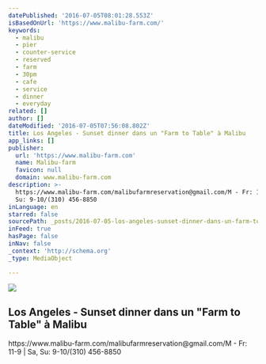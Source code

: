 ```yaml
---
datePublished: '2016-07-05T08:01:28.553Z'
isBasedOnUrl: 'https://www.malibu-farm.com/'
keywords:
  - malibu
  - pier
  - counter-service
  - reserved
  - farm
  - 30pm
  - cafe
  - service
  - dinner
  - everyday
related: []
author: []
dateModified: '2016-07-05T07:56:08.802Z'
title: Los Angeles - Sunset dinner dans un "Farm to Table" à Malibu
app_links: []
publisher:
  url: 'https://www.malibu-farm.com'
  name: Malibu-farm
  favicon: null
  domain: www.malibu-farm.com
description: >-
  https://www.malibu-farm.com/malibufarmreservation@gmail.com/M - Fr: 11-9 | Sa,
  Su: 9-10/(310) 456-8850
inLanguage: en
starred: false
sourcePath: _posts/2016-07-05-los-angeles-sunset-dinner-dans-un-farm-to-table-a-malibu.md
inFeed: true
hasPage: false
inNav: false
_context: 'http://schema.org'
_type: MediaObject

---
```

<article style=""><img src="https://imgflo.herokuapp.com/graph/vahj1ThiexotieMo/3666ef6f9122c155e793f1c25924b7fa/noop.jpg?input=https%3A%2F%2Fwww.malibu-farm.com%2Fwp-content%2Fthemes%2Fmalibu_farm%2Fimages%2Fcookbook%2Fsteak-small.jpg" /><h1>Los Angeles - Sunset dinner dans un "Farm to Table" à Malibu</h1><p>https://www.malibu-farm.com/malibufarmreservation@gmail.com/M - Fr: 11-9 | Sa, Su: 9-10/(310) 456-8850</p></article>